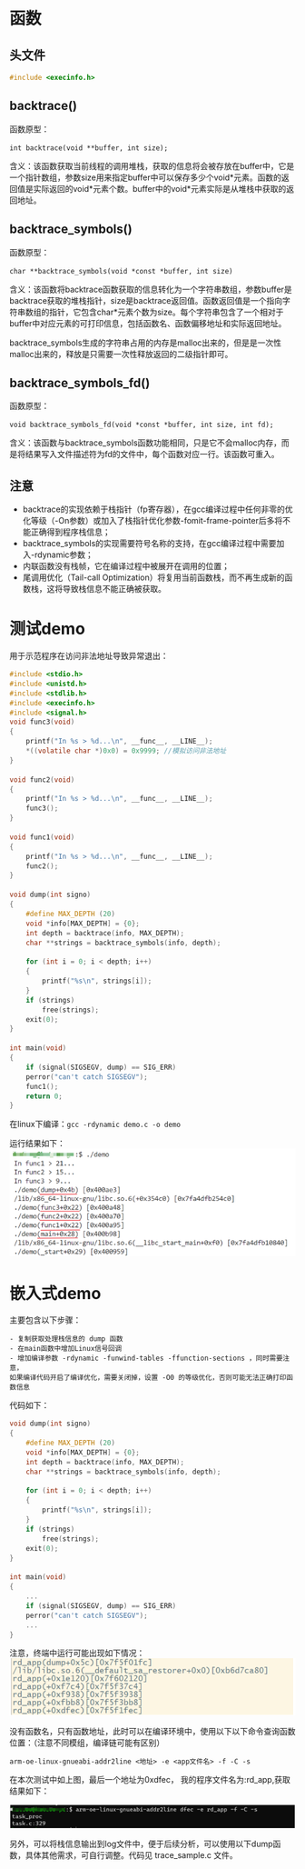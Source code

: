 # 函数
## 头文件

```c
#include <execinfo.h>  
```

## backtrace()
函数原型：

`int backtrace(void **buffer, int size);`

含义：该函数获取当前线程的调用堆栈，获取的信息将会被存放在buffer中，它是一个指针数组，参数size用来指定buffer中可以保存多少个void\*元素。函数的返回值是实际返回的void\*元素个数。buffer中的void*元素实际是从堆栈中获取的返回地址。

## backtrace_symbols()
函数原型：

`char **backtrace_symbols(void *const *buffer, int size)`

含义：该函数将backtrace函数获取的信息转化为一个字符串数组，参数buffer是backtrace获取的堆栈指针，size是backtrace返回值。函数返回值是一个指向字符串数组的指针，它包含char\*元素个数为size。每个字符串包含了一个相对于buffer中对应元素的可打印信息，包括函数名、函数偏移地址和实际返回地址。

backtrace_symbols生成的字符串占用的内存是malloc出来的，但是是一次性malloc出来的，释放是只需要一次性释放返回的二级指针即可。

## backtrace_symbols_fd()
函数原型：

`void backtrace_symbols_fd(void *const *buffer, int size, int fd);`

含义：该函数与backtrace_symbols函数功能相同，只是它不会malloc内存，而是将结果写入文件描述符为fd的文件中，每个函数对应一行。该函数可重入。

## 注意
- backtrace的实现依赖于栈指针（fp寄存器），在gcc编译过程中任何非零的优化等级（-On参数）或加入了栈指针优化参数-fomit-frame-pointer后多将不能正确得到程序栈信息；
- backtrace_symbols的实现需要符号名称的支持，在gcc编译过程中需要加入-rdynamic参数；
- 内联函数没有栈帧，它在编译过程中被展开在调用的位置；
- 尾调用优化（Tail-call Optimization）将复用当前函数栈，而不再生成新的函数栈，这将导致栈信息不能正确被获取。

# 测试demo
用于示范程序在访问非法地址导致异常退出：

```c
#include <stdio.h>
#include <unistd.h>
#include <stdlib.h>
#include <execinfo.h>
#include <signal.h>
void func3(void)
{
    printf("In %s > %d...\n", __func__, __LINE__);
    *((volatile char *)0x0) = 0x9999; //模拟访问非法地址
}

void func2(void)
{
    printf("In %s > %d...\n", __func__, __LINE__);
    func3();
}

void func1(void)
{
    printf("In %s > %d...\n", __func__, __LINE__);
    func2();
}

void dump(int signo)
{
    #define MAX_DEPTH (20)
    void *info[MAX_DEPTH] = {0};
    int depth = backtrace(info, MAX_DEPTH);
    char **strings = backtrace_symbols(info, depth);

    for (int i = 0; i < depth; i++)
    {
        printf("%s\n", strings[i]);
    }
    if (strings)
        free(strings);
    exit(0);
}

int main(void)
{
    if (signal(SIGSEGV, dump) == SIG_ERR)
    perror("can't catch SIGSEGV");
    func1();
    return 0;
}
```

在linux下编译：`gcc -rdynamic demo.c -o demo`

运行结果如下：
![](Snipaste_2023-03-30_17-31-47.png)

# 嵌入式demo
主要包含以下步骤：

```
- 复制获取处理栈信息的 dump 函数
- 在main函数中增加Linux信号回调
- 增加编译参数 -rdynamic -funwind-tables -ffunction-sections ，同时需要注意，
如果编译代码开启了编译优化，需要关闭掉，设置 -O0 的等级优化，否则可能无法正确打印函数信息
```

代码如下：

```c
void dump(int signo)
{
    #define MAX_DEPTH (20)
    void *info[MAX_DEPTH] = {0};
    int depth = backtrace(info, MAX_DEPTH);
    char **strings = backtrace_symbols(info, depth);

    for (int i = 0; i < depth; i++)
    {
        printf("%s\n", strings[i]);
    }
    if (strings)
        free(strings);
    exit(0);
}

int main(void)
{
    ...
    if (signal(SIGSEGV, dump) == SIG_ERR)
    perror("can't catch SIGSEGV");
    ...
}
```

注意，终端中运行可能出现如下情况：
![](Snipaste_2023-03-30_17-35-52.png)

没有函数名，只有函数地址，此时可以在编译环境中，使用以下以下命令查询函数位置：（注意不同模组，编译链可能有区别）

`arm-oe-linux-gnueabi-addr2line <地址> -e <app文件名> -f -C -s` 

在本次测试中如上图，最后一个地址为0xdfec， 我的程序文件名为:rd_app,获取结果如下：

![](Snipaste_2023-03-30_17-37-13.png)


另外，可以将栈信息输出到log文件中，便于后续分析，可以使用以下dump函数，具体其他需求，可自行调整。代码见 trace_sample.c 文件。

